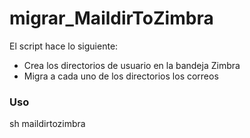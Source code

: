 # migrar_MaildirToZimbra

El script hace lo siguiente:

* Crea los directorios de usuario en la bandeja Zimbra
* Migra a cada uno de los directorios los correos

### Uso
sh maildirtozimbra <user path>


